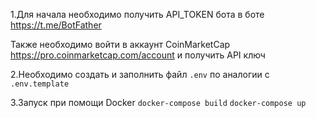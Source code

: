 1.Для начала необходимо получить API_TOKEN бота в боте https://t.me/BotFather

Также необходимо войти в аккаунт CoinMarketCap https://pro.coinmarketcap.com/account и получить API ключ

2.Необходимо создать и заполнить файл `.env` по аналогии c `.env.template`

3.Запуск при помощи Docker
`docker-compose build`
`docker-compose up`
